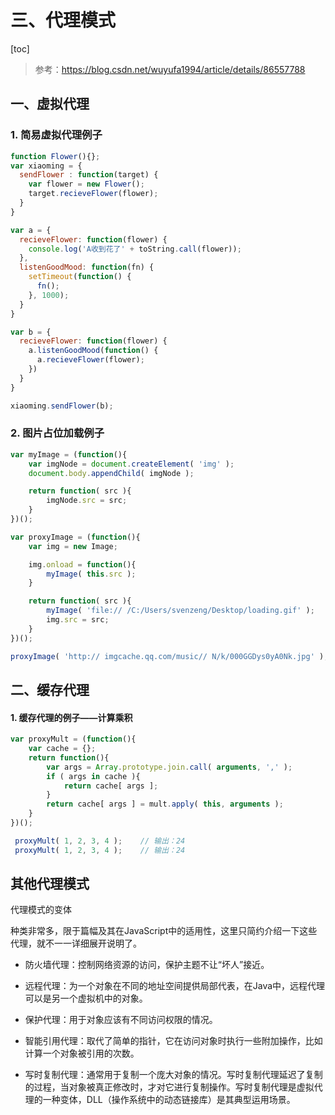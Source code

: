 # 三、代理模式

[toc]

> 参考：https://blog.csdn.net/wuyufa1994/article/details/86557788

## 一、虚拟代理

### 1. 简易虚拟代理例子

```javascript
function Flower(){};
var xiaoming = {
  sendFlower : function(target) {
    var flower = new Flower();
    target.recieveFlower(flower);
  }
}

var a = {
  recieveFlower: function(flower) {
    console.log('A收到花了' + toString.call(flower));
  },
  listenGoodMood: function(fn) {
    setTimeout(function() {
      fn();
    }, 1000);
  }
}

var b = {
  recieveFlower: function(flower) {
    a.listenGoodMood(function() {
      a.recieveFlower(flower);
    })
  }
}

xiaoming.sendFlower(b);
```

### 2. 图片占位加载例子

```javascript
var myImage = (function(){
    var imgNode = document.createElement( 'img' );
    document.body.appendChild( imgNode );

    return function( src ){
        imgNode.src = src;
    }
})();

var proxyImage = (function(){
    var img = new Image;

    img.onload = function(){
        myImage( this.src );
    }

    return function( src ){
        myImage( 'file:// /C:/Users/svenzeng/Desktop/loading.gif' );
        img.src = src;
    }
})();

proxyImage( 'http:// imgcache.qq.com/music// N/k/000GGDys0yA0Nk.jpg' );
```

## 二、缓存代理

#### 1. 缓存代理的例子——计算乘积

```javascript
var proxyMult = (function(){
    var cache = {};
    return function(){
        var args = Array.prototype.join.call( arguments, ',' );
        if ( args in cache ){
            return cache[ args ];
        }
        return cache[ args ] = mult.apply( this, arguments );
    }
})();

 proxyMult( 1, 2, 3, 4 );    // 输出：24
 proxyMult( 1, 2, 3, 4 );    // 输出：24
```

## 其他代理模式
代理模式的变体

种类非常多，限于篇幅及其在JavaScript中的适用性，这里只简约介绍一下这些代理，就不一一详细展开说明了。

- 防火墙代理：控制网络资源的访问，保护主题不让“坏人”接近。

- 远程代理：为一个对象在不同的地址空间提供局部代表，在Java中，远程代理可以是另一个虚拟机中的对象。

- 保护代理：用于对象应该有不同访问权限的情况。

- 智能引用代理：取代了简单的指针，它在访问对象时执行一些附加操作，比如计算一个对象被引用的次数。

- 写时复制代理：通常用于复制一个庞大对象的情况。写时复制代理延迟了复制的过程，当对象被真正修改时，才对它进行复制操作。写时复制代理是虚拟代理的一种变体，DLL（操作系统中的动态链接库）是其典型运用场景。